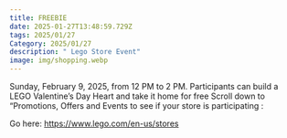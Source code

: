 ```yaml
---
title: FREEBIE
date: 2025-01-27T13:48:59.729Z
tags: 2025/01/27
Category: 2025/01/27
description: " Lego Store Event"
image: img/shopping.webp
---
```

   Sunday, February 9, 2025, from 12 PM to 2 PM. Participants can build a LEGO Valentine’s Day Heart and take it home for free Scroll down to “Promotions, Offers and Events to see if your store is participating : <!--StartFragment-->

Go here: <https://www.lego.com/en-us/stores>

<!--EndFragment-->